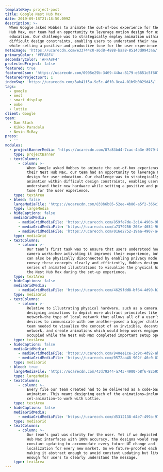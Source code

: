 ```yaml
---
templateKey: project-post
title: Google Nest Hub Max
date: 2019-09-18T21:18:50.099Z
description: >-
  When Google asked Hobbes to animate the out-of-box experience for their Nest
  Hub Max, our team had an opportunity to leverage motion design for user
  education. Our challenge was to strategically employ animation within
  difficult design constraints, enabling users to understand their new hardware
  while setting a positive and productive tone for the user experience. 
metaImage: 'https://ucarecdn.com/e33744c0-a6d8-4888-baa8-85143d9943aa/'
primaryColor: '#FFA8F4'
secondaryColor: '#FFA8F4'
protectedProject: false
featured: true
featuredJson: 'https://ucarecdn.com/0905e29b-3469-44ba-8179-e6851c5f6071/'
featuredProjectSort: 1
indexSvg: 'https://ucarecdn.com/3ab41f5a-9e5c-46f0-8ca4-01b9b0029d45/'
tags:
  - google
  - nest
  - smart display
  - oobe
  - lottie
client: Google
team:
  - Dan Stack
  - Kikko Paradela
  - Nevin McRay
press:
  - ''
modules:
  - projectBannerMedia: 'https://ucarecdn.com/87a83bd4-7cac-4a3e-8979-89c38a6cfd68/'
    type: projectBanner
  - textColumns:
      - column: >-
          When Google asked Hobbes to animate the out-of-box experience for
          their Nest Hub Max, our team had an opportunity to leverage motion
          design for user education. Our challenge was to strategically employ
          animation within difficult design constraints, enabling users to
          understand their new hardware while setting a positive and productive
          tone for the user experience.
    type: textArea
  - bleed: false
    largeMediaFile: 'https://ucarecdn.com/830b6b05-52ee-4b86-a5f2-366c114cfc62/'
    type: largeMedia
  - hideCaptions: false
    mediaGridMedia:
      - mediaGridMediaFile: 'https://ucarecdn.com/859fe7de-2c14-490b-9ba4-6418e1541550/'
      - mediaGridMediaFile: 'https://ucarecdn.com/a7379256-203e-4654-907f-da749cf9dd0e/'
      - mediaGridMediaFile: 'https://ucarecdn.com/016e2752-19aa-4907-ace4-68d57ccdde2b/'
    type: mediaGrid
  - textColumns:
      - column: >-
          Our team’s first task was to ensure that users understood how the
          camera works—how activating it improves their experience, but that it
          can also be physically disconnected by enabling privacy mode. To
          convey these concepts clearly and efficiently, Hobbes designed a
          series of animated illustrations to visualize the physical hardware on
          the Nest Hub Max during the set-up experience.
    type: textArea
  - hideCaptions: false
    mediaGridMedia:
      - mediaGridMediaFile: 'https://ucarecdn.com/4629fdd8-bf64-4d90-b35f-f3c5b4f00243/'
    type: mediaGrid
  - textColumns:
      - column: >-
          Relative to illustrating physical hardware, such as a camera,
          designing animations to depict more abstract principles like a mesh
          network—the type of local network that allows all of a user’s home
          devices to communicate with one another—posed a bigger challenge. Our
          team needed to visualize the concept of an invisible, decentralized
          network, and create animations which would keep users engaged and
          occupied while the Nest Hub Max completed important setup operations.
    type: textArea
  - hideCaptions: false
    mediaGridMedia:
      - mediaGridMediaFile: 'https://ucarecdn.com/940ee1ce-2c9c-4d92-ab1b-47e797048f30/'
      - mediaGridMediaFile: 'https://ucarecdn.com/0572aa48-902f-46c0-835d-4512dd68f5d4/'
    type: mediaGrid
  - bleed: true
    largeMediaFile: 'https://ucarecdn.com/43d79244-a743-4900-b8f6-8259593e4477/'
    type: largeMedia
  - textColumns:
      - column: >-
          Every file our team created had to be delivered as a code-based
          animation. This meant designing each of the animations—including this
          cel-animation—to work with Lottie.
    type: textArea
  - hideCaptions: false
    mediaGridMedia:
      - mediaGridMediaFile: 'https://ucarecdn.com/d5312138-d4e7-499a-97e4-54e81bde809f/'
    type: mediaGrid
  - textColumns:
      - column: >-
          Our team’s goal was clarity for the user. Yet if we depicted the Nest
          Hub Max interfaces with 100% accuracy, the designs would require
          constant updating to accommodate every future UI change and
          localization for every new market. So we future-proofed each design,
          making it abstract enough to avoid constant updating but literal
          enough for users to clearly understand the message.
    type: textArea
---
```


